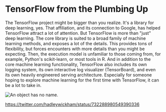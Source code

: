 # TensorFlow from the Plumbing Up

The TensorFlow project might be bigger than you realize. It's a
library for deep learning, yes. That affiliation, and its connection
to Google, has helped TensorFlow attract a lot of attention. But
TensorFlow is more than "just" deep learning. The core library is
suited to a broad family of machine learning methods, and exposes a
lot of the details. This provides tons of flexibility, but forces
encounters with more details than you might be expecting. Then, the
execution model is unfamiliar to those coming from, for example,
Python's scikit-learn, or most tools in R. And in addition to the core
machine learning functionality, TensorFlow also includes its own
logging system, its own interactive log visualizer (TensorBoard), and
even its own heavily engineered serving architecture. Especially for
someone hoping to explore machine learning for the first time with
TensorFlow, it can be a lot to take in.



![An object has no name.](an_object_has_no_name.jpg)

https://twitter.com/hadleywickham/status/732288980549390336

